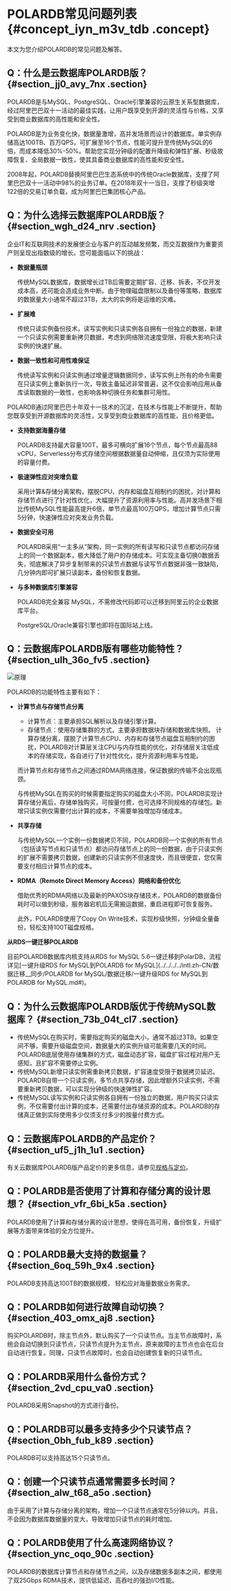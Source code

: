# POLARDB常见问题列表 {#concept_iyn_m3v_tdb .concept}

本文为您介绍POLARDB的常见问题及解答。

## Q：什么是云数据库POLARDB版？ {#section_jj0_avy_7nx .section}

POLARDB是与MySQL、PostgreSQL、Oracle引擎兼容的云原生关系型数据库，经过阿里巴巴双十一活动的最佳实践，让用户既享受到开源的灵活性与价格，又享受到商业数据库的高性能和安全性。

POLARDB是为业务变化快，数据量激增，高并发场景而设计的数据库。单实例存储高达100TB、百万QPS，可扩展至16个节点，性能可提升至传统MySQL的6倍，而成本降低30%-50%。帮助您实现分钟级的配置升降级和弹性扩展、秒级故障恢复、全局数据一致性，使其具备商业数据库的高性能和安全性。

2008年起，POLARDB替换阿里巴巴生态系统中的传统Oracle数据库，支撑了阿里巴巴双十一活动中98%的业务订单。在2018年双十一当日，支撑了秒级突增122倍的交易订单负载，成为阿里巴巴集团核心产品。

## Q：为什么选择云数据库POLARDB版？ {#section_wgh_d24_nrv .section}

企业IT和互联网技术的发展使企业与客户的互动越发频繁，而交互数据作为重要资产则呈现出指数级的增长。您可能面临以下的挑战：

-   **数据量瓶颈** 

    传统MySQL数据库，数据增长过TB后需要定期扩容、迁移、拆表，不仅开发成本高，还可能会造成业务中断。由于物理磁盘限制以及备份等策略，数据库的数据量大小通常不超过3TB，太大的实例将是运维的灾难。

-   **扩展难** 

    传统只读实例备份技术，读写实例和只读实例各自拥有一份独立的数据，新建一个只读实例需要重新拷贝数据，考虑到网络限流速度受限，将极大影响只读实例的快速扩展。

-   **数据一致性和可用性难保证** 

    传统读写实例和只读实例通过增量逻辑数据同步，读写实例上所有的命令需要在只读实例上重新执行一次，导致主备延迟非常普遍，这不仅会影响应用从备库读取数据的一致性，也影响各种切换任务和集群可用性。


POLARDB通过阿里巴巴十年双十一技术的沉淀，在技术与性能上不断提升，帮助您既享受到开源数据库的灵活性，又享受到商业数据库的高性能，且价格更低。

-   **支持数据海量存储** 

    POLARDB支持最大容量100T，最多可横向扩展16个节点，每个节点最高88 vCPU，Serverless分布式存储空间根据数据量自动伸缩，且仅须为实际使用的容量付费。

-   **极速弹性应对突增负载** 

    采用计算&存储分离架构，摆脱CPU、内存和磁盘互相制约的困扰，对计算和存储节点进行了针对性优化，大幅提升了资源利用率与性能。高并发场景下相比传统MySQL性能最高提升6倍，单节点最高100万QPS，增加计算节点只需5分钟，快速弹性应对突发业务负载。

-   **数据安全可用** 

    POLARDB采用“一主多从”架构，同一实例的所有读写和只读节点都访问存储上的同一个数据副本，极大降低了用户的存储成本。可实现主备切换0数据丢失，彻底解决了异步复制带来的只读节点数据与读写节点数据非强一致缺陷，几分钟内即可扩展只读副本，备份和恢复数据。

-   **与多种数据库引擎兼容** 

    POLARDB完全兼容 MySQL，不需修改代码即可以迁移到阿里云的企业数据库平台。

    PostgreSQL/Oracle兼容引擎也即将在国际站上线。


## Q：云数据库POLARDB版有哪些功能特性？ {#section_ulh_36o_fv5 .section}

![原理](http://static-aliyun-doc.oss-cn-hangzhou.aliyuncs.com/assets/img/314791/156654444756662_zh-CN.png)

POLARDB的功能特性主要有如下：

-   **计算节点与存储节点分离** 

    -   计算节点：主要承担SQL解析以及存储引擎计算。
    -   存储节点：使用存储集群的方式，主要承担数据块存储和数据库快照。
    计算存储分离，摆脱了计算节点CPU、内存和存储节点磁盘互相制约的困扰，POLARDB对计算层关注CPU与内存性能的优化，对存储层关注低成本的存储实现，各自进行了针对性优化，提升资源利用率与性能。

    而计算节点和存储节点之间通过RDMA网络连接，保证数据的传输不会出现瓶颈。

    与传统MySQL在购买的时候需要指定购买的磁盘大小不同，POLARDB实现计算存储分离后，存储单独购买，可按量付费，也可选择不同规格的存储包。新增只读实例仅需要付出计算的成本，不需要单独增加存储成本。

-   **共享存储** 

    与传统MySQL一个实例一份数据拷贝不同，POLARDB同一个实例的所有节点（包括读写节点和只读节点）都访问存储节点上的同一份数据，由于只读实例的扩展不需要拷贝数据，创建新的只读实例不但速度快，而且很便宜，您仅需要支付相应计算节点的成本。

-   **RDMA（Remote Direct Memory Access）网络和备份优化** 

    借助优秀的RDMA网络以及最新的PAXOS块存储技术，POLARDB的数据备份耗时可以做到秒级，服务器宕机后无需搬运数据，重启进程即可恢复服务。

    此外，POLARDB使用了Copy On Write技术，实现秒级快照，分钟级全量备份，轻松支持100T磁盘规格。


**从RDS一键迁移POLARDB**

目前POLARDB数据库内核支持从RDS for MySQL 5.6一键迁移到PolarDB，流程详见[一键升级RDS for MySQL到POLARDB for MySQL](../../../../intl.zh-CN/数据迁移__同步/POLARDB for MySQL/数据迁移/一键升级RDS for MySQL到POLARDB for MySQL.md#)。

## Q：为什么云数据库POLARDB版优于传统MySQL数据库？ {#section_73b_04t_cl7 .section}

-   传统MySQL在购买时，需要指定购买的磁盘大小，通常不超过3TB。如果空间不够，需要升级磁盘空间，数据量大的实例升级可能需要几天的时间。POLARDB底层使用存储集群的方式，磁盘动态扩容，磁盘扩容过程对用户无感知，且扩容不需要停止实例。
-   传统MySQL新增只读实例需重新拷贝数据，扩容速度受限于数据拷贝延迟。POLARDB自带一个只读实例，多节点共享存储，因此增额外只读实例，不需要重新拷贝数据，可以实现分钟级的快速弹性扩容。
-   传统MySQL读写实例和只读实例各自拥有一份独立的数据，用户购买只读实例，不仅需要付出计算的成本，还需要付出存储资源的成本。POLARDB的存储真正做到实际使用多少仅须支付多少的按量付费方式。

## Q：云数据库POLARDB的产品定价？ {#section_uf5_j1h_1u1 .section}

有关云数据库POLARDB版产品定价的更多信息，请参见[规格与定价](../../../../intl.zh-CN/产品定价/规格与定价.md#)。

## Q：POLARDB是否使用了计算和存储分离的设计思想？ {#section_vfr_6bi_k5a .section}

POLARDB使用了计算和存储分离的设计思想，使得在高可用，备份恢复，升级扩展等方面带来体验的全方位提升。

## Q：POLARDB最大支持的数据量？ {#section_6oq_59h_9x4 .section}

POLARDB支持高达100TB的数据规模， 轻松应对海量数据业务需求。

## Q：POLARDB如何进行故障自动切换？ {#section_403_omx_aj8 .section}

购买POLARDB时，除主节点外，默认购买了一个只读节点。当主节点故障时，系统会自动切换到只读节点，只读节点提升为主节点，原来故障的主节点也会在后台自动进行恢复。同理，只读节点故障时，也会自动创建恢复新的只读节点。

## Q：POLARDB采用什么备份方式？ {#section_2vd_cpu_va0 .section}

POLARDB采用Snapshot的方式进行备份。

## Q：POLARDB可以最多支持多少个只读节点？ {#section_0bh_fub_k89 .section}

POLARDB可以支持高达15个只读节点。

## Q：创建一个只读节点通常需要多长时间？ {#section_alw_t68_a5o .section}

由于采用了计算与存储分离的架构，增加一个只读节点通常在5分钟以内。并且，不会因为数据库数据量的变大，导致增加只读节点的耗时增加。

## Q：POLARDB使用了什么高速网络协议？ {#section_ync_oqo_90c .section}

POLARDB的数据库计算节点和存储节点之间，以及存储数据多副本之间，都使用了双25Gbps RDMA技术，提供低延迟、高吞吐的强劲I/O性能。

